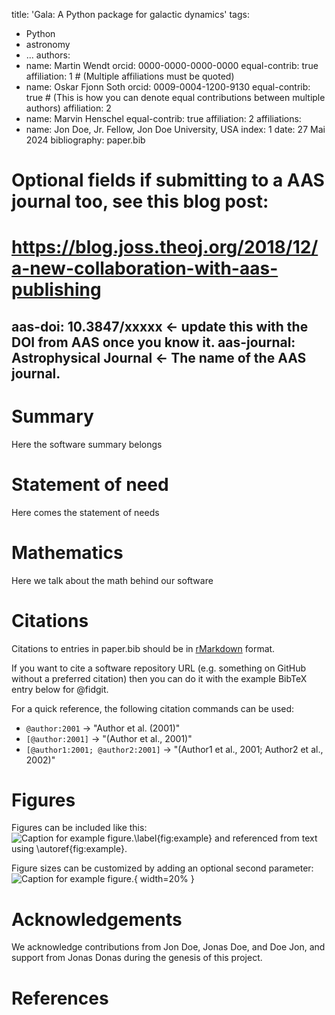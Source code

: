 title: 'Gala: A Python package for galactic dynamics'
tags:
  - Python
  - astronomy
  - ...
authors:
  - name: Martin Wendt
    orcid: 0000-0000-0000-0000
    equal-contrib: true
    affiliation: 1 # (Multiple affiliations must be quoted)
  - name: Oskar Fjonn Soth
    orcid: 0009-0004-1200-9130
    equal-contrib: true # (This is how you can denote equal contributions between multiple authors)
    affiliation: 2
  - name: Marvin Henschel
    equal-contrib: true
    affiliation: 2
affiliations:
 - name: Jon Doe, Jr. Fellow, Jon Doe University, USA
   index: 1
date: 27 Mai 2024
bibliography: paper.bib

# Optional fields if submitting to a AAS journal too, see this blog post:
# https://blog.joss.theoj.org/2018/12/a-new-collaboration-with-aas-publishing
aas-doi: 10.3847/xxxxx <- update this with the DOI from AAS once you know it.
aas-journal: Astrophysical Journal <- The name of the AAS journal.
---

# Summary

Here the software summary belongs

# Statement of need

Here comes the statement of needs

# Mathematics

Here we talk about the math behind our software

# Citations

Citations to entries in paper.bib should be in
[rMarkdown](http://rmarkdown.rstudio.com/authoring_bibliographies_and_citations.html)
format.

If you want to cite a software repository URL (e.g. something on GitHub without a preferred
citation) then you can do it with the example BibTeX entry below for @fidgit.

For a quick reference, the following citation commands can be used:
- `@author:2001`  ->  "Author et al. (2001)"
- `[@author:2001]` -> "(Author et al., 2001)"
- `[@author1:2001; @author2:2001]` -> "(Author1 et al., 2001; Author2 et al., 2002)"

# Figures

Figures can be included like this:
![Caption for example figure.\label{fig:example}](figure.png)
and referenced from text using \autoref{fig:example}.

Figure sizes can be customized by adding an optional second parameter:
![Caption for example figure.](figure.png){ width=20% }

# Acknowledgements

We acknowledge contributions from Jon Doe, Jonas Doe, and Doe Jon, and support from Jonas Donas during the genesis of this project.

# References
